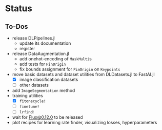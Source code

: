 # Status

## To-Dos

- release DLPipelines.jl
    - update its documentation
    - register
- release DataAugmentation.jl
    - add onehot-encoding of `MaskMulti`s
    - add tests for `PinOrigin`
    - fix bounds assignment for `PinOrigin` on `Keypoints`
- move basic datasets and dataset utilities from DLDatasets.jl to FastAI.jl
    - [x] image classification datasets
    - [ ] other datasets
- add `ImageSegmentation` method
- training utilities
    - [x] `fitonecycle!`
    - [ ] `finetune!`
    - [ ] `lrfind!`
- wait for Flux@0.12.0 to be released
- plot recipes for learning rate finder, visualizing losses, hyperparameters
